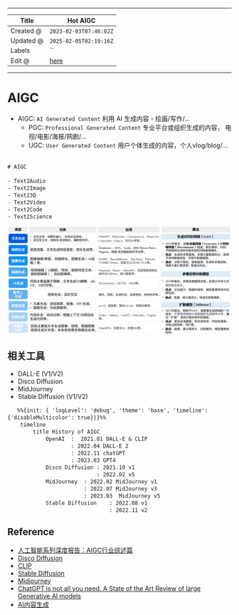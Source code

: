 -----

| Title     | Hot AIGC                                              |
| --------- | ----------------------------------------------------- |
| Created @ | `2023-02-03T07:46:02Z`                                |
| Updated @ | `2025-02-05T02:19:16Z`                                |
| Labels    | \`\`                                                  |
| Edit @    | [here](https://github.com/junxnone/aiwiki/issues/374) |

-----

# AIGC

  - AIGC: `AI Generated Content` 利用 AI 生成内容 - 绘画/写作/...
      - PGC: `Professional Generated Content` 专业平台或组织生成的内容，
        电视/电影/海报/网剧/...
      - UGC: `User Generated Content` 用户个体生成的内容，个人vlog/blog/...

<!-- end list -->

``` markmap

# AIGC

- Text2Audio
- Text2Image
- Text23D
- Text2Video
- Text2Code
- Text2Science

```

![image](media/849b5f99ff876806d1064bdd3f965e598c51eeb2.png)

## 相关工具

  - DALL-E (V1/V2)
  - Disco Diffusion
  - MidJourney
  - Stable Diffusion (V1/V2)

<!-- end list -->

``` mermaid
   %%{init: { 'logLevel': 'debug', 'theme': 'base', 'timeline': {'disableMulticolor': true}}}%%
    timeline
        title History of AIGC
            OpenAI  :  2021.01 DALL-E & CLIP 
                    : 2022.04 DALL-E 2
                    : 2022.11 chatGPT
                    : 2023.03 GPT4
            Disco Diffusion : 2021.10 v1 
                            : 2022.02 v5
            MidJourney  : 2022.02 MidJourney v1 
                        : 2022.07 MidJourney v3
                        : 2023.03  MidJourney v5
            Stable Diffusion    : 2022.08 v1 
                                : 2022.11 v2      
```

## Reference

  - [人工智能系列深度报告：AIGC行业综述篇](https://github.com/junxnone/aiwiki/files/11518064/AIGC.pdf)
  - [Disco Diffusion](https://github.com/alembics/disco-diffusion)
  - [CLIP](https://github.com/openai/CLIP)
  - [Stable Diffusion](https://github.com/Stability-AI/stablediffusion)
  - [Midjourney](https://www.midjourney.com/home/)
  - [ChatGPT is not all you need. A State of the Art Review of large
    Generative AI models](https://arxiv.org/pdf/2301.04655.pdf)
  - [AI内容生成](https://www.zhangzhenhu.com/aigc/index.html)
